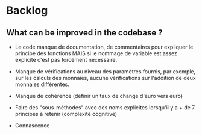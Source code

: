# Backlog

## What can be improved in the codebase ?

- Le code manque de documentation, de commentaires pour expliquer le principe des fonctions MAIS si le nommage de variable est assez explicite c'est pas forcément nécessaire.

- Manque de vérifications au niveau des paramètres fournis, par exemple, sur les calculs des monnaies, aucune vérifications sur l'addition de deux monnaies différentes.

- Manque de cohérence (définir un taux de change d'euro vers euro)

- Faire des "sous-méthodes" avec des noms explicites lorsqu'il y a + de 7 principes à retenir (complexité cognitive)

- Connascence